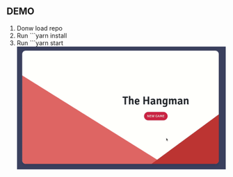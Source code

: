 ## DEMO
1. Donw load repo
2. Run ```yarn install
3. Run ```yarn start
![Hangman React demo](https://github.com/dkruchala/hangman_game_react/blob/master/demo/hangman_demo.gif?raw=true)

